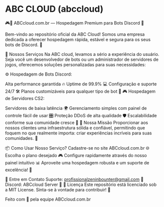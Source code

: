 
# ABC CLOUD (abccloud)

🎮🐔 ABCcloud.com.br — Hospedagem Premium para Bots Discord 🚀

Bem-vindo ao repositório oficial da ABC Cloud! Somos uma empresa dedicada a oferecer hospedagem rápida, estável e segura para os seus bots de Discord. 🎯

🚀 Nossos Serviços
Na ABC cloud, levamos a sério a experiência do usuário. Seja você um desenvolvedor de bots ou um administrador de servidores de jogos, oferecemos soluções personalizadas para suas necessidades:

⚙️ Hospedagem de Bots Discord:

Alta performance garantida 🔥
Uptime de 99.9% 💻
Configuração e suporte 24/7 🛠️
Planos customizáveis para qualquer tipo de bot 🤖
🎮 Hospedagem de Servidores CS2:

Servidores de baixa latência 🌍
Gerenciamento simples com painel de controle fácil de usar 🎛️
Proteção DDoS de alta qualidade 🛡️
Escalabilidade conforme sua comunidade cresce 👥
💼 Nossa Missão
Proporcionar aos nossos clientes uma infraestrutura sólida e confiável, permitindo que foquem no que realmente importa: criar experiências incríveis para suas comunidades. 💪

📦 Como Usar Nosso Serviço?
Cadastre-se no site ABCcloud.com.br 🌐
Escolha o plano desejado 🎮
Configure rapidamente através do nosso painel intuitivo 📊
Aproveite uma hospedagem robusta e um suporte de excelência! 🎉

💬 Entre em Contato
Suporte: profissionalzeninbounter@gmail.com 📧
Discord: ABCcloud Server 🔗
📜 Licença
Este repositório está licenciado sob a MIT License. Sinta-se à vontade para contribuir! 🤝

Feito com 💙 pela equipe ABCcloud.com.br

